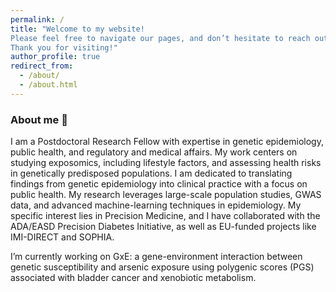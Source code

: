 ```yaml
---
permalink: /
title: "Welcome to my website! 
Please feel free to navigate our pages, and don’t hesitate to reach out if you have any questions or comments.
Thank you for visiting!"
author_profile: true
redirect_from: 
  - /about/
  - /about.html
---
```


### About me 👋
I am a Postdoctoral Research Fellow with expertise in genetic epidemiology, public health, and regulatory and medical affairs. My work centers on studying exposomics, including lifestyle factors, and assessing health risks in genetically predisposed populations. I am dedicated to translating findings from genetic epidemiology into clinical practice with a focus on public health. My research leverages large-scale population studies, GWAS data, and advanced machine-learning techniques in epidemiology. My specific interest lies in Precision Medicine, and I have collaborated with the ADA/EASD Precision Diabetes Initiative, as well as EU-funded projects like IMI-DIRECT and SOPHIA.

I’m currently working on GxE: a gene-environment interaction between genetic susceptibility and arsenic exposure using polygenic scores (PGS) associated with bladder cancer and xenobiotic metabolism.


